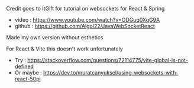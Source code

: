 Credit goes to ItGift for tutorial on websockets for React & Spring
- video : https://www.youtube.com/watch?v=ODGuq0XqG9A
- github : https://github.com/Algol22/JavaWebSocketReact
  
Made my own version without esthetics

For React & Vite this doesn't work unfortunately
- Try :  https://stackoverflow.com/questions/72114775/vite-global-is-not-defined
- Or maybe : https://dev.to/muratcanyuksel/using-websockets-with-react-50pi

